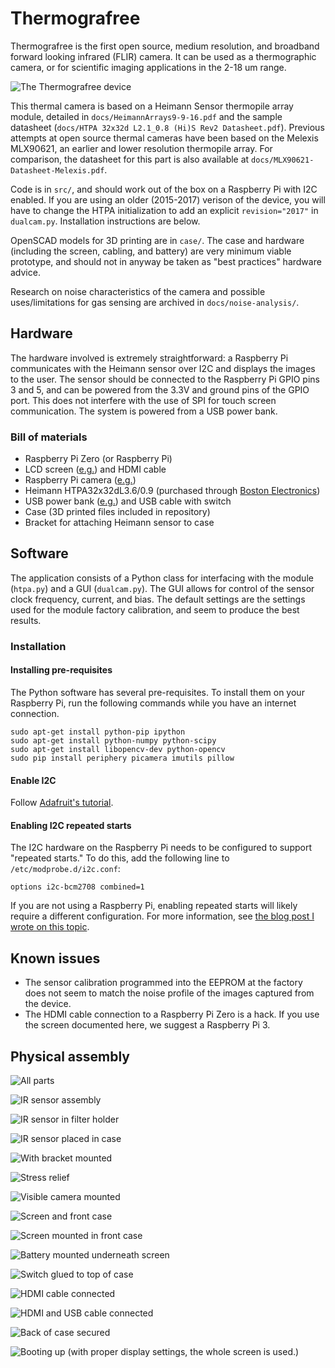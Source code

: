 # Thermografree

Thermografree is the first open source, medium resolution, and broadband forward looking infrared (FLIR) camera. It can be used as a thermographic camera, or for scientific imaging applications in the 2-18 um range.

![The Thermografree device](/docs/images/demo.jpg?raw=true)

This thermal camera is based on a Heimann Sensor thermopile array module, detailed in `docs/HeimannArrays9-9-16.pdf` and the sample datasheet (`docs/HTPA 32x32d L2.1_0.8 (Hi)S Rev2 Datasheet.pdf`). Previous attempts at open source thermal cameras have been based on the Melexis MLX90621, an earlier and lower resolution thermopile array. For comparison, the datasheet for this part is also available at `docs/MLX90621-Datasheet-Melexis.pdf`.

Code is in ```src/```, and should work out of the box on a Raspberry Pi with I2C enabled. If you are using an older (2015-2017) verison of the device, you will have to change the HTPA initialization to add an explicit `revision="2017"` in `dualcam.py`. Installation instructions are below.

OpenSCAD models for 3D printing are in ```case/```. The case and hardware (including the screen, cabling, and battery) are very minimum viable prototype, and should not in anyway be taken as "best practices" hardware advice.

Research on noise characteristics of the camera and possible uses/limitations for gas sensing are archived in ```docs/noise-analysis/```.

## Hardware

The hardware involved is extremely straightforward: a Raspberry Pi communicates with the Heimann sensor over I2C and displays the images to the user. The sensor should be connected to the Raspberry Pi GPIO pins 3 and 5, and can be powered from the 3.3V and ground pins of the GPIO port. This does not interfere with the use of SPI for touch screen communication. The system is powered from a USB power bank.

### Bill of materials

* Raspberry Pi Zero (or Raspberry Pi)
* LCD screen ([e.g.](https://www.amazon.com/SunFounder-Monitor-Display-800X480-Raspberry/dp/B01HXSFIH6)) and HDMI cable
* Raspberry Pi camera ([e.g.](https://www.amazon.com/dp/B01LY05LOE/ref=sr_ph_1?ie=UTF8&qid=1485905985&sr=sr-1&keywords=raspberry+pi+camera+zero))
* Heimann HTPA32x32dL3.6/0.9 (purchased through [Boston Electronics](http://www.boselec.com/))
* USB power bank ([e.g.](https://www.amazon.com/Anker-bar-Sized-Portable-High-Speed-Technology/dp/B00P7N0320/ref=sr_1_5?ie=UTF8&qid=1485906277&sr=8-5&keywords=anker+power+bank)) and USB cable with switch
* Case (3D printed files included in repository)
* Bracket for attaching Heimann sensor to case

## Software

The application consists of a Python class for interfacing with the module (```htpa.py```) and a GUI (```dualcam.py```). The GUI allows for control of the sensor clock frequency, current, and bias. The default settings are the settings used for the module factory calibration, and seem to produce the best results.

### Installation

#### Installing pre-requisites

The Python software has several pre-requisites. To install them on your Raspberry Pi, run the following commands while you have an internet connection.

```
sudo apt-get install python-pip ipython
sudo apt-get install python-numpy python-scipy
sudo apt-get install libopencv-dev python-opencv
sudo pip install periphery picamera imutils pillow
```

#### Enable I2C

Follow [Adafruit's tutorial](https://learn.adafruit.com/adafruits-raspberry-pi-lesson-4-gpio-setup/configuring-i2c).

#### Enabling I2C repeated starts

The I2C hardware on the Raspberry Pi needs to be configured to support "repeated starts." To do this, add the following line to ```/etc/modprobe.d/i2c.conf```:

```
options i2c-bcm2708 combined=1
```

If you are not using a Raspberry Pi, enabling repeated starts will likely require a different configuration. For more information, see [the blog post I wrote on this topic](http://exclav.es/2016/10/26/talkin-ir/).

## Known issues

* The sensor calibration programmed into the EEPROM at the factory does not seem to match the noise profile of the images captured from the device.
* The HDMI cable connection to a Raspberry Pi Zero is a hack. If you use the screen documented here, we suggest a Raspberry Pi 3.

## Physical assembly

![All parts](/docs/images/DSC01492.JPG?raw=true)

![IR sensor assembly](/docs/images/DSC01496.JPG?raw=true)

![IR sensor in filter holder](/docs/images/DSC01499.JPG?raw=true)

![IR sensor placed in case](/docs/images/DSC01504.JPG?raw=true)

![With bracket mounted](/docs/images/DSC01506.JPG?raw=true)

![Stress relief](/docs/images/DSC01509.JPG?raw=true)

![Visible camera mounted](/docs/images/DSC01514.JPG?raw=true)

![Screen and front case](/docs/images/DSC01517.JPG?raw=true)

![Screen mounted in front case](/docs/images/DSC01521.JPG?raw=true)

![Battery mounted underneath screen](/docs/images/DSC01523.JPG?raw=true)

![Switch glued to top of case](/docs/images/DSC01525.JPG?raw=true)

![HDMI cable connected](/docs/images/DSC01531-alt.jpg?raw=true)

![HDMI and USB cable connected](/docs/images/DSC01532-alt.jpg?raw=true)

![Back of case secured](/docs/images/DSC01536.JPG?raw=true)

![Booting up (with proper display settings, the whole screen is used.)](/docs/images/DSC01538.JPG?raw=true)
